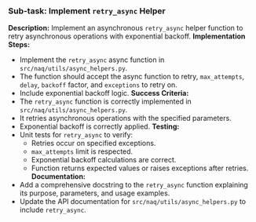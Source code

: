 ### Sub-task: Implement `retry_async` Helper
**Description:** Implement an asynchronous `retry_async` helper function to retry asynchronous operations with exponential backoff.
**Implementation Steps:**
- Implement the `retry_async` async function in `src/naq/utils/async_helpers.py`.
- The function should accept the async function to retry, `max_attempts`, `delay`, `backoff` factor, and `exceptions` to retry on.
- Include exponential backoff logic.
**Success Criteria:**
- The `retry_async` function is correctly implemented in `src/naq/utils/async_helpers.py`.
- It retries asynchronous operations with the specified parameters.
- Exponential backoff is correctly applied.
**Testing:**
- Unit tests for `retry_async` to verify:
    - Retries occur on specified exceptions.
    - `max_attempts` limit is respected.
    - Exponential backoff calculations are correct.
    - Function returns expected values or raises exceptions after retries.
**Documentation:**
- Add a comprehensive docstring to the `retry_async` function explaining its purpose, parameters, and usage examples.
- Update the API documentation for `src/naq/utils/async_helpers.py` to include `retry_async`.